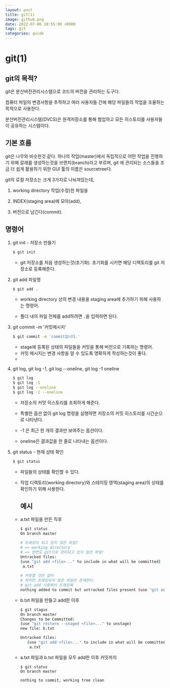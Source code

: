 ```yaml
---
layout: post
title: git(1)
image: github.png
date: 2022-07-06 10:55:00 +0900
tags: git
categories: guide
---
```


# git(1)



## git의 목적?

git은 분산버전관리시스템으로 코드의 버전을 관리하는 도구다.

컴퓨터 파일의 변경사항을 추적하고 여러 사용자들 간에 해당 파일들의 작업을 조율하는 목적으로 사용한다.

분산버전관리시스템(DVCS)은 원격저장소를 통해 협업하고 모든 히스토리를 사용자들이 공유하는 시스템이다.



## 기본 흐름

git은 나무와 비슷한것 같다. 하나의 작업(master)에서 독립적으로 어떤 작업을 진행하기 위해 갈래를 생성하는것을 브랜치(branch)라고 부르며, git 에 관리되는 소스들을 조금 더 쉽게 활용하기 위한 GUI 툴의 이름은 sourcetree다.

git의 로컬 저장소는 크게 3가지로 나눠져있는데, 

1. working directory 작업(수정)한 파일을 

2. INDEX(staging area)에 모아(add),

3. 버전으로 남긴다(commit).



## 명령어

1. git init - 저장소 만들기

   ``` bash
   $ git init
   ```

   * git 저장소를 처음 생성하는것(초기화). 초기화를 시키면 해당 디렉토리를 git 저장소로 등록해준다.

     

2. git add 파일명 

   ``` bash
   $ git add .
   ```

   * working directory 상의 변경 내용을 staging area에 추가하기 위해 사용하는 명령어.

   * 폴더 내의 파일 전체를 add하려면 `.`을 입력하면 된다.

     

3. git commit -m '커밋메시지'

   ``` bash
   $ git commit -m 'commit입니다.'
   ```

   * stage에 등록된 상태의 파일들을 커밋을 통해 버전으로 기록하는 명령어.
   * 커밋 메시지는 변경 사항을 알 수 있도록 명확하게 작성하는것이 좋다.
   * 

4. git log, git log -1, git log --oneline, git log -1 oneline

   ``` bash
   $ git log
   $ git log -1
   $ git log --oneline
   $ git log -1 --oneline
   ```

   * 저장소의 커밋 히스토리를 조회하게 해준다.

   * 특별한 옵션 없이 git log 명령을 실행하면 저장소의 커밋 히스토리를 시간순으로 나타낸다.

   * -1 은 최근 한 개의 결과만 보여주는 옵션이다.

   * oneline은 결과값을 한 줄로 나타내는 옵션이다.

     

5. git status - 현재 상태 확인

   ``` bash
   $ git status
   ```

   * 파일들의 상태를 확인할 수 있다.

   * 작업 디렉토리(working directory)와 스테이징 영역(staging area)의 상태를 확인하기 위해 사용한다.

     

     

     ## 예시

   * a.txt 파일을 만든 직후

     ``` bash
     $ git status
     On branch master
     
     # 트래킹이 되고 있지 않은 파일?
     # => working directory
     # => 한번도 git으로 관리되고 있지 않은 파일!
     Untracked files:
     (use "git add <file>..." to include in what will be committed)
      a.txt
      
     # 커밋할 것은 없어
     # 하지만 트래킹되지 않은 파일은 존재한다.
     # git add 사용해서 트래킹해
     nothing added to commit but untracked files present (use "git add" to track)
     ```

   * b.txt 파일을 만들고 add한 이후

     ``` bash
     $ git stagus
     On branch master
     Changes to be Committed:
     (use "git restore --staged <file>..." to unstage)
     new file: b.txt
     
     Untracked files:
     	(use "git add <file>..." to include in what will be committed)
     	 a.txt
     ```

   * a.txt 파일과 b.txt 파일을 모두 add한 이후 커밋까지

     ``` bach
     $ git status
     On branch master
     
     nothing to commit, working tree clean
     ```

     